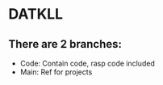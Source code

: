 # DATKLL
## There are 2 branches:
- Code: Contain code, rasp code included
- Main: Ref for projects

